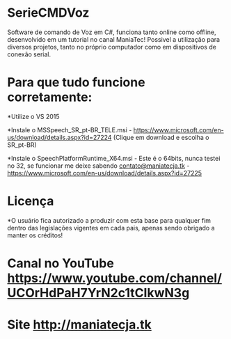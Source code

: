 # SerieCMDVoz
Software de comando de Voz em C#, funciona tanto online como offline, desenvolvido em um tutorial no canal ManiaTec!
Possivel a utilização para diversos projetos, tanto no próprio computador como em dispositivos de conexão serial.
# Para que tudo funcione corretamente:
  *Utilize o VS 2015
  
  *Instale o MSSpeech_SR_pt-BR_TELE.msi - https://www.microsoft.com/en-us/download/details.aspx?id=27224 (Clique em download e escolha o SR_pt-BR)
  
  *Instale o SpeechPlatformRuntime_X64.msi - Este é o 64bits, nunca testei no 32, se funcionar me deixe sabendo contato@maniatecja.tk -  https://www.microsoft.com/en-us/download/details.aspx?id=27225
 # Licença
  *O usuário fica autorizado a produzir com esta base para qualquer fim dentro das legislações vigentes em cada pais, apenas sendo obrigado a manter os créditos!
  
 # Canal no YouTube https://www.youtube.com/channel/UCOrHdPaH7YrN2c1tCIkwN3g
 # Site http://maniatecja.tk
